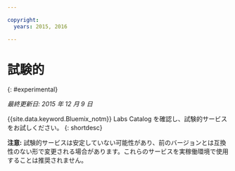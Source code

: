 ```yaml
---

copyright:
  years: 2015, 2016

---
```


# 試験的
{: #experimental}

*最終更新日: 2015 年 12 月 9 日*

{{site.data.keyword.Bluemix_notm}} Labs Catalog を確認し、試験的サービスをお試しください。
{: shortdesc} 



**注意:** 試験的サービスは安定していない可能性があり、前のバージョンとは互換性のない形で変更される場合があります。これらのサービスを実稼働環境で使用することは推奨されません。 

